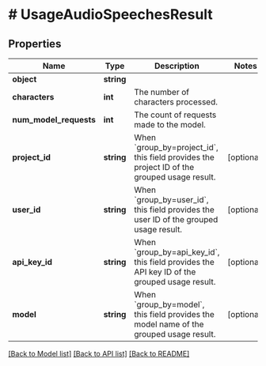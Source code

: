# # UsageAudioSpeechesResult

## Properties

Name | Type | Description | Notes
------------ | ------------- | ------------- | -------------
**object** | **string** |  |
**characters** | **int** | The number of characters processed. |
**num_model_requests** | **int** | The count of requests made to the model. |
**project_id** | **string** | When &#x60;group_by&#x3D;project_id&#x60;, this field provides the project ID of the grouped usage result. | [optional]
**user_id** | **string** | When &#x60;group_by&#x3D;user_id&#x60;, this field provides the user ID of the grouped usage result. | [optional]
**api_key_id** | **string** | When &#x60;group_by&#x3D;api_key_id&#x60;, this field provides the API key ID of the grouped usage result. | [optional]
**model** | **string** | When &#x60;group_by&#x3D;model&#x60;, this field provides the model name of the grouped usage result. | [optional]

[[Back to Model list]](../../README.md#models) [[Back to API list]](../../README.md#endpoints) [[Back to README]](../../README.md)
